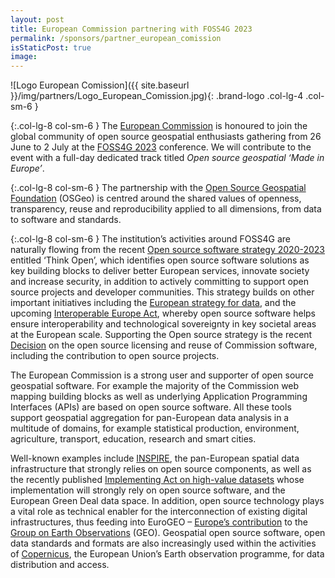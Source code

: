 ```yaml
---
layout: post
title: European Commission partnering with FOSS4G 2023
permalink: /sponsors/partner_european_comission
isStaticPost: true
image:
---
```


![Logo European Comission]({{ site.baseurl }}/img/partners/Logo_European_Comission.jpg){: .brand-logo .col-lg-4 .col-sm-6 }

{:.col-lg-8 col-sm-6 }
The [European Commission](https://ec.europa.eu/info/index_en) is honoured to join the global community of open source geospatial enthusiasts gathering from 26 June to 2 July at the [FOSS4G 2023](https://2023.foss4g.org) conference. We will contribute to the event with a full-day dedicated track titled _Open source geospatial ‘Made in Europe’_.

{:.col-lg-8 col-sm-6 }
The partnership with the [Open Source Geospatial Foundation](https://www.osgeo.org/) (OSGeo) is centred around the shared values of openness, transparency, reuse and reproducibility applied to all dimensions, from data to software and standards.

{:.col-lg-8 col-sm-6 }
The institution’s activities around FOSS4G are naturally flowing from the recent [Open source software strategy 2020-2023](https://commission.europa.eu/departments/informatics/open-source-software-strategy_en) entitled ‘Think Open’, which identifies open source software solutions as key building blocks to deliver better European services, innovate society and increase security, in addition to actively committing to support open source projects and developer communities. This strategy builds on other important initiatives including the [European strategy for data](https://digital-strategy.ec.europa.eu/en/policies/strategy-data), and the upcoming [Interoperable Europe Act](https://joinup.ec.europa.eu/interoperable-europe), whereby open source software helps ensure interoperability and technological sovereignty in key societal areas at the European scale. Supporting the Open source strategy is the recent [Decision](https://eur-lex.europa.eu/legal-content/EN/TXT/?uri=CELEX%3A32021D1209%2801%29) on the open source licensing and reuse of Commission software, including the contribution to open source projects.

The European Commission is a strong user and supporter of open source geospatial software. For example the majority of the Commission web mapping building blocks as well as underlying Application Programming Interfaces (APIs) are based on open source software. All these tools support geospatial aggregation for pan-European data analysis in a multitude of domains, for example statistical production, environment, agriculture, transport, education, research and smart cities.

Well-known examples include [INSPIRE](https://inspire.ec.europa.eu/), the pan-European spatial data infrastructure that strongly relies on open source components, as well as the recently published [Implementing Act on high-value datasets](https://eur-lex.europa.eu/eli/reg_impl/2023/138/oj) whose implementation will strongly rely on open source software, and the European Green Deal data space. In addition, open source technology plays a vital role as technical enabler for the interconnection of existing digital infrastructures, thus feeding into EuroGEO – [Europe’s contribution](https://research-and-innovation.ec.europa.eu/knowledge-publications-tools-and-data/knowledge-centres-and-data-portals/eurogeo/about-eurogeo_en) to the [Group on Earth Observations](https://earthobservations.org/index.php) (GEO). Geospatial open source software, open data standards and formats are also increasingly used within the activities of [Copernicus](https://www.copernicus.eu/en), the European Union’s Earth observation programme, for data distribution and access.
